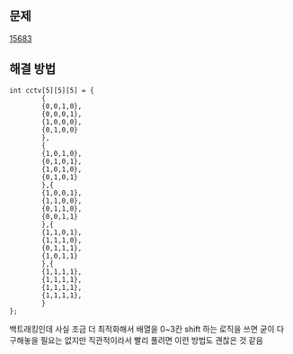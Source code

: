 ## 문제

[15683](https://www.acmicpc.net/problem/15683)

## 해결 방법

```
int cctv[5][5][5] = {
        {
        {0,0,1,0},
        {0,0,0,1},
        {1,0,0,0},
        {0,1,0,0}
        },
        {
        {1,0,1,0},
        {0,1,0,1},
        {1,0,1,0},
        {0,1,0,1}
        },{
        {1,0,0,1},
        {1,1,0,0},
        {0,1,1,0},
        {0,0,1,1}
        },{
        {1,1,0,1},
        {1,1,1,0},
        {0,1,1,1},
        {1,0,1,1}
        },{
        {1,1,1,1},
        {1,1,1,1},
        {1,1,1,1},
        {1,1,1,1},
        }
};
```

백트래킹인데 사실 조금 더 최적화해서 배열을 0~3칸 shift 하는 로직을 쓰면 굳이 다 구해놓을 필요는 없지만 직관적이라서 빨리 풀려면 이런 방법도 괜찮은 것 같음
